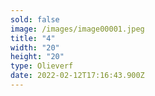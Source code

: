 ```yaml
---
sold: false
image: /images/image00001.jpeg
title: "4"
width: "20"
height: "20"
type: Olieverf
date: 2022-02-12T17:16:43.900Z
---
```


